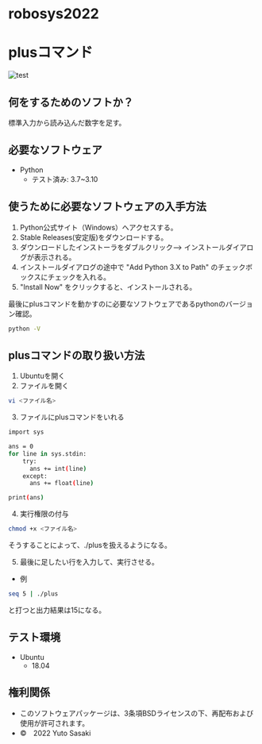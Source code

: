 # robosys2022
# plusコマンド
![test](https://github.com/sasakiiiiy/robosys2022/actions/workflows/test.yml/badge.svg)
## 何をするためのソフトか？
標準入力から読み込んだ数字を足す。
## 必要なソフトウェア
* Python
  * テスト済み: 3.7~3.10
## 使うために必要なソフトウェアの入手方法
1. Python公式サイト（Windows）へアクセスする。
2. Stable Releases(安定版)をダウンロードする。
3. ダウンロードしたインストーラをダブルクリック--> インストールダイアログが表示される。
4. インストールダイアログの途中で "Add Python 3.X to Path" のチェックボックスにチェックを入れる。
5. "Install Now" をクリックすると、インストールされる。

最後にplusコマンドを動かすのに必要なソフトウェアであるpythonのバージョン確認。
```bash
python -V
```

## plusコマンドの取り扱い方法
1. Ubuntuを開く
2. ファイルを開く
```bash
vi <ファイル名>
```
3. ファイルにplusコマンドをいれる
```bash
import sys

ans = 0
for line in sys.stdin:
    try:
      ans += int(line)
    except:
      ans += float(line)

print(ans)
```
4. 実行権限の付与
```bash
chmod +x <ファイル名>
```
そうすることによって、./plusを扱えるようになる。

5. 最後に足したい行を入力して、実行させる。
 * 例
```bash
seq 5 | ./plus
```
と打つと出力結果は15になる。

## テスト環境
* Ubuntu
  * 18.04
## 権利関係
* このソフトウェアパッケージは、3条項BSDライセンスの下、再配布および使用が許可されます。
* ©　2022 Yuto Sasaki
